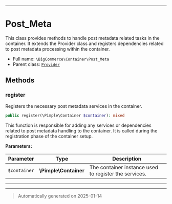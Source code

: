 ***

# Post_Meta

This class provides methods to handle post metadata related tasks in the container. It extends the Provider class
and registers dependencies related to post metadata processing within the container.



* Full name: `\BigCommerce\Container\Post_Meta`
* Parent class: [`Provider`](./classes/BigCommerce/Container/Provider.md)




## Methods


### register

Registers the necessary post metadata services in the container.

```php
public register(\Pimple\Container $container): mixed
```

This function is responsible for adding any services or dependencies related to post metadata handling to the container.
It is called during the registration phase of the container setup.






**Parameters:**

| Parameter | Type | Description |
|-----------|------|-------------|
| `$container` | **\Pimple\Container** | The container instance used to register the services. |





***


***
> Automatically generated on 2025-01-14
